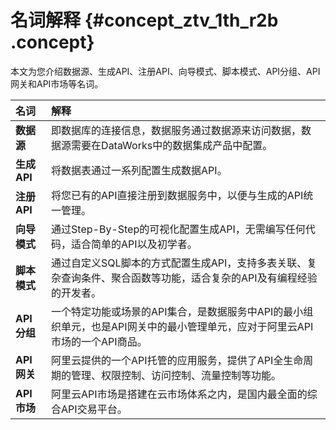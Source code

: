 # 名词解释 {#concept_ztv_1th_r2b .concept}

本文为您介绍数据源、生成API、注册API、向导模式、脚本模式、API分组、API网关和API市场等名词。

|名词|解释|
|:-|:-|
|**数据源**|即数据库的连接信息，数据服务通过数据源来访问数据，数据源需要在DataWorks中的数据集成产品中配置。|
|**生成API**|将数据表通过一系列配置生成数据API。|
|**注册API**|将您已有的API直接注册到数据服务中，以便与生成的API统一管理。|
|**向导模式**|通过Step-By-Step的可视化配置生成API，无需编写任何代码，适合简单的API以及初学者。|
|**脚本模式**|通过自定义SQL脚本的方式配置生成API，支持多表关联、复杂查询条件、聚合函数等功能，适合复杂的API及有编程经验的开发者。|
|**API分组**|一个特定功能或场景的API集合，是数据服务中API的最小组织单元，也是API网关中的最小管理单元，应对于阿里云API市场的一个API商品。|
|**API网关**|阿里云提供的一个API托管的应用服务，提供了API全生命周期的管理、权限控制、访问控制、流量控制等功能。|
|**API市场**|阿里云API市场是搭建在云市场体系之内，是国内最全面的综合API交易平台。|

